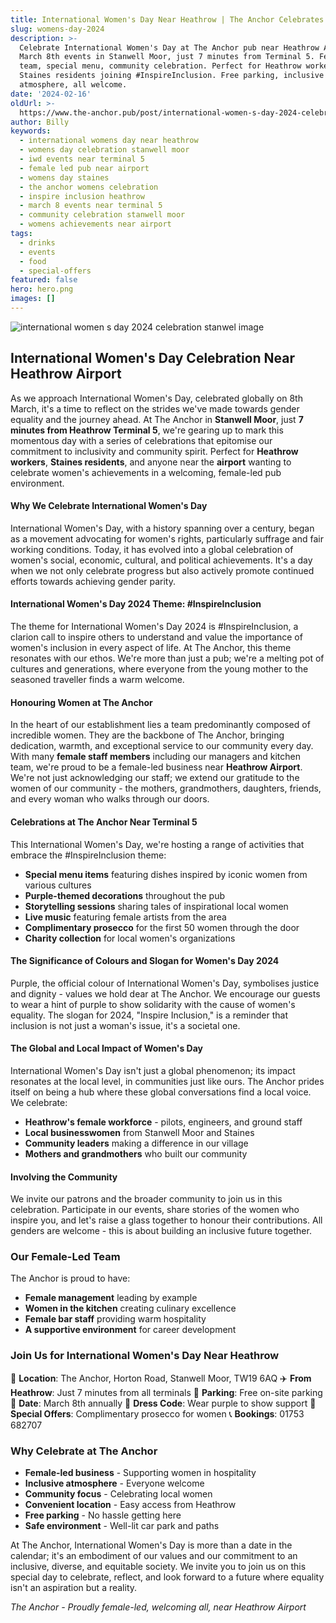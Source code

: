 ```yaml
---
title: International Women's Day Near Heathrow | The Anchor Celebrates
slug: womens-day-2024
description: >-
  Celebrate International Women's Day at The Anchor pub near Heathrow Airport.
  March 8th events in Stanwell Moor, just 7 minutes from Terminal 5. Female-led
  team, special menu, community celebration. Perfect for Heathrow workers and
  Staines residents joining #InspireInclusion. Free parking, inclusive
  atmosphere, all welcome.
date: '2024-02-16'
oldUrl: >-
  https://www.the-anchor.pub/post/international-women-s-day-2024-celebration-stanwel
author: Billy
keywords:
  - international womens day near heathrow
  - womens day celebration stanwell moor
  - iwd events near terminal 5
  - female led pub near airport
  - womens day staines
  - the anchor womens celebration
  - inspire inclusion heathrow
  - march 8 events near terminal 5
  - community celebration stanwell moor
  - womens achievements near airport
tags:
  - drinks
  - events
  - food
  - special-offers
featured: false
hero: hero.png
images: []
---
```


  

![international women s day 2024 celebration stanwel image](/content/blog/international-women-s-day-2024-celebration-stanwel/hero.png)

  

## International Women's Day Celebration Near Heathrow Airport

As we approach International Women's Day, celebrated globally on 8th March, it's a time to reflect on the strides we've made towards gender equality and the journey ahead. At The Anchor in **Stanwell Moor**, just **7 minutes from Heathrow Terminal 5**, we're gearing up to mark this momentous day with a series of celebrations that epitomise our commitment to inclusivity and community spirit. Perfect for **Heathrow workers**, **Staines residents**, and anyone near the **airport** wanting to celebrate women's achievements in a welcoming, female-led pub environment.

  

#### **Why We Celebrate International Women's Day**

International Women's Day, with a history spanning over a century, began as a movement advocating for women's rights, particularly suffrage and fair working conditions. Today, it has evolved into a global celebration of women's social, economic, cultural, and political achievements. It's a day when we not only celebrate progress but also actively promote continued efforts towards achieving gender parity.

  

#### **International Women's Day 2024 Theme: #InspireInclusion**

The theme for International Women's Day 2024 is #InspireInclusion, a clarion call to inspire others to understand and value the importance of women's inclusion in every aspect of life. At The Anchor, this theme resonates with our ethos. We're more than just a pub; we're a melting pot of cultures and generations, where everyone from the young mother to the seasoned traveller finds a warm welcome.

  

#### **Honouring Women at The Anchor**

In the heart of our establishment lies a team predominantly composed of incredible women. They are the backbone of The Anchor, bringing dedication, warmth, and exceptional service to our community every day. With many **female staff members** including our managers and kitchen team, we're proud to be a female-led business near **Heathrow Airport**. We're not just acknowledging our staff; we extend our gratitude to the women of our community - the mothers, grandmothers, daughters, friends, and every woman who walks through our doors.

  

#### **Celebrations at The Anchor Near Terminal 5**

This International Women's Day, we're hosting a range of activities that embrace the #InspireInclusion theme:

- **Special menu items** featuring dishes inspired by iconic women from various cultures
- **Purple-themed decorations** throughout the pub
- **Storytelling sessions** sharing tales of inspirational local women
- **Live music** featuring female artists from the area
- **Complimentary prosecco** for the first 50 women through the door
- **Charity collection** for local women's organizations

  

#### **The Significance of Colours and Slogan for Women's Day 2024**

Purple, the official colour of International Women's Day, symbolises justice and dignity - values we hold dear at The Anchor. We encourage our guests to wear a hint of purple to show solidarity with the cause of women's equality. The slogan for 2024, "Inspire Inclusion," is a reminder that inclusion is not just a woman's issue, it's a societal one.

  

#### **The Global and Local Impact of Women's Day**

International Women's Day isn't just a global phenomenon; its impact resonates at the local level, in communities just like ours. The Anchor prides itself on being a hub where these global conversations find a local voice. We celebrate:

- **Heathrow's female workforce** - pilots, engineers, and ground staff
- **Local businesswomen** from Stanwell Moor and Staines
- **Community leaders** making a difference in our village
- **Mothers and grandmothers** who built our community

  

#### **Involving the Community**

We invite our patrons and the broader community to join us in this celebration. Participate in our events, share stories of the women who inspire you, and let's raise a glass together to honour their contributions. All genders are welcome - this is about building an inclusive future together.

### Our Female-Led Team

The Anchor is proud to have:
- **Female management** leading by example
- **Women in the kitchen** creating culinary excellence
- **Female bar staff** providing warm hospitality
- **A supportive environment** for career development

  

### Join Us for International Women's Day Near Heathrow

📍 **Location**: The Anchor, Horton Road, Stanwell Moor, TW19 6AQ
✈️ **From Heathrow**: Just 7 minutes from all terminals
🚗 **Parking**: Free on-site parking
📅 **Date**: March 8th annually
💜 **Dress Code**: Wear purple to show support
🥂 **Special Offers**: Complimentary prosecco for women
📞 **Bookings**: 01753 682707

### Why Celebrate at The Anchor

- **Female-led business** - Supporting women in hospitality
- **Inclusive atmosphere** - Everyone welcome
- **Community focus** - Celebrating local women
- **Convenient location** - Easy access from Heathrow
- **Free parking** - No hassle getting here
- **Safe environment** - Well-lit car park and paths

At The Anchor, International Women's Day is more than a date in the calendar; it's an embodiment of our values and our commitment to an inclusive, diverse, and equitable society. We invite you to join us on this special day to celebrate, reflect, and look forward to a future where equality isn't an aspiration but a reality.

*The Anchor - Proudly female-led, welcoming all, near Heathrow Airport*
